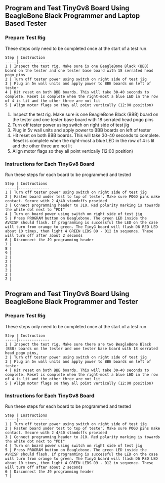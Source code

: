 ## Program and Test TinyGv8 Board Using BeagleBone Black Programmer and Laptop Based Tester
### Prepare Test Rig 

These steps only need to be completed once at the start of a test run. 

	Step | Instruction
	-----|--------------
	1 | Inspect the test rig. Make sure is one BeagleBone Black (BBB) board on the tester and one tester base board with 18 serrated head pogo pins
	2 | Turn off tester power using switch on right side of test jig
	3 | Plug in 5v wall units and apply power to BBB boards on left of tester
	4 | Hit reset on both BBB boards. This will take 30-40 seconds to complete. Reset is complete when the right-most a blue LED in the row of 4 is lit and the other three are not lit
	5 | Align motor flags so they all point vertically (12:00 position)

1. Inspect the test rig. Make sure is one BeagleBone Black (BBB) board on the tester and one tester base board with 18 serrated head pogo pins
2. Turn off tester power using switch on right side of test jig
3. Plug in 5v wall units and apply power to BBB boards on left of tester
4. Hit reset on both BBB boards. This will take 30-40 seconds to complete. Reset is complete when the right-most a blue LED in the row of 4 is lit and the other three are not lit
5. Align motor flags so they all point vertically (12:00 position)



### Instructions for Each TinyGv8 Board
Run these steps for each board to be programmed and tested

	Step | Instructions 
	-----|--------------
	1 | Turn off tester power using switch on right side of test jig
	2 | Fasten board under test to top of tester. Make sure POGO pins make contact. Secure with 2 4/40 standoffs provided
	3 | Connect programming header to J10. Red polarity marking is towards the white dot next to "PDI"
	4 | Turn on board power using switch on right side of test jig
	5 | Press PROGRAM button on Beaglebone. The green LED inside the AVRISP should flash. If programming is successful the LED on the case will turn from orange to green. The TinyG board will flash D6 RED LED about 10 times, then light 4 GREEN LEDS D9 - D12 in sequence. These will turn off after about 2 seconds  
	6 | Disconnect the J9 programming header
	7 | 
	8 | 
	9 | 
	2 | 
	2 | 
	2 | 
	2 | 
	2 | 
	2 | 


## Program and Test TinyGv8 Board Using BeagleBone Black Programmer and Tester
### Prepare Test Rig 
These steps only need to be completed once at the start of a test run. 

	Step | Instruction
	-----|--------------
	1 | Inspect the test rig. Make sure there are two BeagleBone Black (BBB) boards on the tester and one tester base board with 18 serrated head pogo pins,
	2 | Turn off tester power using switch on right side of test jig
	3 | Plug in 5v wall units and apply power to BBB boards on left of tester
	4 | Hit reset on both BBB boards. This will take 30-40 seconds to complete. Reset is complete when the right-most a blue LED in the row of 4 is lit and the other three are not lit
	5 | Align motor flags so they all point vertically (12:00 position)
 

### Instructions for Each TinyGv8 Board
Run these steps for each board to be programmed and tested

	Step | Instructions 
	-----|--------------
	1 | Turn off tester power using switch on right side of test jig
	2 | Fasten board under test to top of tester. Make sure POGO pins make contact. Secure with 2 4/40 standoffs provided
	3 | Connect programming header to J10. Red polarity marking is towards the white dot next to "PDI"
	4 | Turn on board power using switch on right side of test jig
	5 | Press PROGRAM button on Beaglebone. The green LED inside the AVRISP should flash. If programming is successful the LED on the case will turn from orange to green. The TinyG board will flash D6 RED LED about 10 times, then light 4 GREEN LEDS D9 - D12 in sequence. These will turn off after about 2 seconds  
	6 | Disconnect the J9 programming header
	7 | 
	